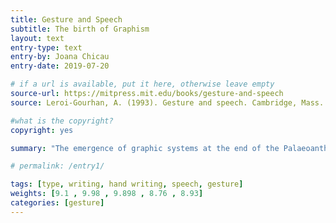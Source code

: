 ```yaml
---
title: Gesture and Speech
subtitle: The birth of Graphism
layout: text
entry-type: text
entry-by: Joana Chicau
entry-date: 2019-07-20

# if a url is available, put it here, otherwise leave empty
source-url: https://mitpress.mit.edu/books/gesture-and-speech
source: Leroi-Gourhan, A. (1993). Gesture and speech. Cambridge, Mass.: MIT Press.

#what is the copyright?
copyright: yes

summary: "The emergence of graphic systems at the end of the Palaeoanthropians' reign presupposes the establishment of a new relationship between the two operating poles-a relationship exclusively characteristic of humanity in the narrow sense, that is say, one that meets the requriements of mental symbolization the same extent as today. In this new relationship the sense of vision holds the dominant place in the pairs "fac reading" and "hand/graphic sign." — pp.188

# permalink: /entry1/

tags: [type, writing, hand writing, speech, gesture]
weights: [9.1 , 9.98 , 9.898 , 8.76 , 8.93]
categories: [gesture]
---
```

